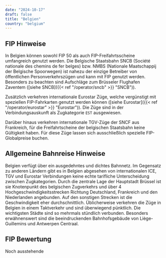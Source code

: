 ```yaml
---
date: "2024-10-17"
draft: false
title: "Belgien"
country: "belgium"
---
```


## FIP Hinweise

In Belgien können sowohl FIP 50 als auch FIP-Freifahrtsscheine umfangreich genutzt werden. Die Belgische Staatsbahn SNCB (Société nationale des chemins de fer belges) bzw. NMBS (Nationale Maatschappij der Belgische Spoorwegen) ist nahezu der einzige Betreiber von öffentlichen Personverkehrszügen und kann mit FIP genutzt werden. Besonders zu beachten sind Aufschläge zum Brüsseler Flughafen Zaventem ([siehe SNCB]({{< ref "/operator/sncb" >}} "SNCB")).

Zusätzlich verkehren internationale Eurostar Züge, welche vergünstigt mit speziellen FIP-Fahrkarten genutzt werden können ([siehe Eurostar]({{< ref "/operator/eurostar" >}} "Eurostar")). Die Züge sind in der Verbindungsauskunft als Zugkategorie `EST` ausgewiesen.

Darüber hinaus verkehren internationale TGV-Züge der SNCF aus Frankreich, für die Freifahrtscheine der belgischen Staatsbahn keine Gültigkeit haben. Für diese Züge lassen sich ausschließlich spezielle FIP-Globalpreise buchen.

## Allgemeine Bahnreise Hinweise

Belgien verfügt über ein ausgedehntes und dichtes Bahnnetz. Im Gegensatz zu anderen Ländern gibt es in Belgien abgesehen von internationalen ICE, TGV und Eurostar Verbindungen keine echte tarifliche Unterscheidung zwischen Zugkategorien. Durch die zentrale Lage der Hauptstadt Brüssel ist sie Knotenpunkt des belgischen Zugverkehrs und über 4 Hochgeschwindigkeitsstrecken Richtung Deutschland, Frankreich und den Niederlanden angebunden. Auf den sonstigen Strecken ist die Geschwindigkeit eher durchschnittlich. Üblicherweise verkehren die Züge in Belgien in einem Taktverkehr und sind überwiegend pünktlich. Die wichtigsten Städte sind so mehrmals stündlich verbunden. Besonders erwähnenswert sind die beeindruckenden Bahnhofsgebäude von Liège-Guillemins und Antwerpen Centraal.

## FIP Bewertung

Noch ausstehende